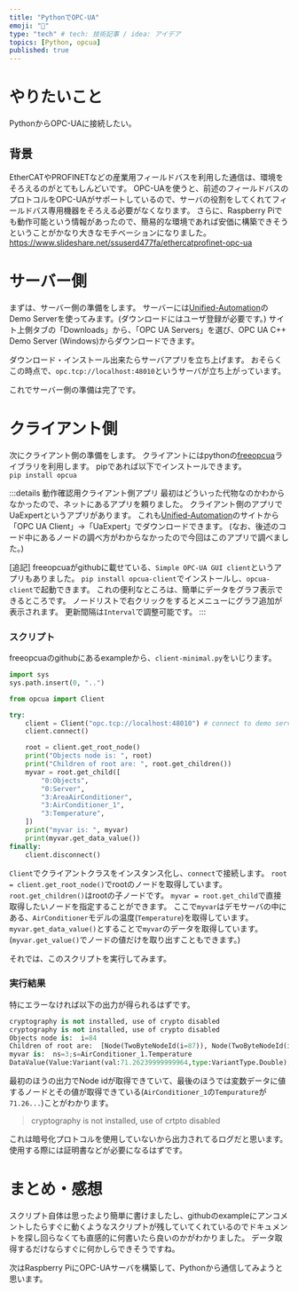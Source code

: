 ```yaml
---
title: "PythonでOPC-UA"
emoji: "🎉"
type: "tech" # tech: 技術記事 / idea: アイデア
topics: [Python, opcua]
published: true
---
```

# やりたいこと
PythonからOPC-UAに接続したい。

## 背景
EtherCATやPROFINETなどの産業用フィールドバスを利用した通信は、環境をそろえるのがとてもしんどいです。
OPC-UAを使うと、前述のフィールドバスのプロトコルをOPC-UAがサポートしているので、サーバの役割をしてくれてフィールドバス専用機器をそろえる必要がなくなります。
さらに、Raspberry Piでも動作可能という情報があったので、簡易的な環境であれば安価に構築できそうということがかなり大きなモチベーションになりました。
https://www.slideshare.net/ssuserd477fa/ethercatprofinet-opc-ua

# サーバー側
まずは、サーバー側の準備をします。
サーバーには[Unified-Automation](https://www.unified-automation.com/downloads.html)のDemo Serverを使ってみます。(ダウンロードにはユーザ登録が必要です。)
サイト上側タブの「Downloads」から、「OPC UA Servers」を選び、OPC UA C++ Demo Server (Windows)からダウンロードできます。

ダウンロード・インストール出来たらサーバアプリを立ち上げます。
おそらくこの時点で、`opc.tcp://localhost:48010`というサーバが立ち上がっています。

これでサーバー側の準備は完了です。

# クライアント側
次にクライアント側の準備をします。
クライアントにはpythonの[freeopcua](https://github.com/FreeOpcUa/python-opcua)ライブラリを利用します。
pipであれば以下でインストールできます。  
`pip install opcua`


:::details 動作確認用クライアント側アプリ
最初はどういった代物なのかわからなかったので、ネットにあるアプリを頼りました。
クライアント側のアプリでUaExpertというアプリがあります。
これも[Unified-Automation](https://www.unified-automation.com/downloads.html)のサイトから「OPC UA Client」→「UaExpert」でダウンロードできます。
(なお、後述のコード中にあるノードの調べ方がわからなかったので今回はこのアプリで調べました。)

[追記]
freeopcuaがgithubに載せている、`Simple OPC-UA GUI client`というアプリもありました。
`pip install opcua-client`でインストールし、`opcua-client`で起動できます。
これの便利なところは、簡単にデータをグラフ表示できるところです。
ノードリストで右クリックをするとメニューにグラフ追加が表示されます。
更新間隔は`Interval`で調整可能です。
:::

### スクリプト
freeopcuaのgithubにあるexampleから、`client-minimal.py`をいじります。

```py:client-minimal_demo.py
import sys
sys.path.insert(0, "..")

from opcua import Client

try:
	client = Client("opc.tcp://localhost:48010") # connect to demo server
	client.connect()

	root = client.get_root_node()
	print("Objects node is: ", root)
	print("Children of root are: ", root.get_children())
	myvar = root.get_child([
		"0:Objects", 
		"0:Server", 
		"3:AreaAirConditioner",
		"3:AirConditioner_1",
		"3:Temperature",
	])
	print("myvar is: ", myvar)
	print(myvar.get_data_value())
finally:
	client.disconnect()
```
`Client`でクライアントクラスをインスタンス化し、`connect`で接続します。
`root = client.get_root_node()`でrootのノードを取得しています。
`root.get_children()`はrootの子ノードです。
`myvar = root.get_child`で直接取得したいノードを指定することができます。
ここで`myvar`はデモサーバの中にある、`AirConditioner`モデルの温度(`Temperature`)を取得しています。
`myvar.get_data_value()`とすることで`myvar`のデータを取得しています。
(`myvar.get_value()`でノードの値だけを取り出すこともできます。)

それでは、このスクリプトを実行してみます。
### 実行結果
特にエラーなければ以下の出力が得られるはずです。
```py
cryptography is not installed, use of crypto disabled
cryptography is not installed, use of crypto disabled
Objects node is:  i=84
Children of root are:  [Node(TwoByteNodeId(i=87)), Node(TwoByteNodeId(i=85)), Node(TwoByteNodeId(i=86))]
myvar is:  ns=3;s=AirConditioner_1.Temperature
DataValue(Value:Variant(val:71.26239999999964,type:VariantType.Double), StatusCode:StatusCode(Good), SourceTimestamp:2022-05-01 03:53:33.253081)
```
最初のほうの出力でNode idが取得できていて、最後のほうでは変数データに値するノードとその値が取得できている(`AirConditioner_1`の`Tempurature`が`71.26...`)ことがわかります。

> cryptography is not installed, use of crtpto disabled

これは暗号化プロトコルを使用していないから出力されてるログだと思います。  
使用する際には証明書などが必要になるはずです。

# まとめ・感想
スクリプト自体は思ったより簡単に書けましたし、githubのexampleにアンコメントしたらすぐに動くようなスクリプトが残していてくれているのでドキュメントを探し回らなくても直感的に何書いたら良いのかがわかりました。
データ取得するだけならすぐに何かしらできそうですね。

次はRaspberry PiにOPC-UAサーバを構築して、Pythonから通信してみようと思います。